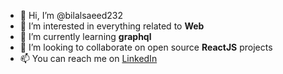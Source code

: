 - 👋 Hi, I’m @bilalsaeed232
- 👀 I’m interested in everything related to **Web**
- 🌱 I’m currently learning **graphql**
- 💞️ I’m looking to collaborate on open source **ReactJS** projects
- 📫 You can reach me on [LinkedIn](https://www.linkedin.com/in/bilal-saeed-a352a238/)

<!---
bilalsaeed232/bilalsaeed232 is a ✨ special ✨ repository because its `README.md` (this file) appears on your GitHub profile.
You can click the Preview link to take a look at your changes.
--->
